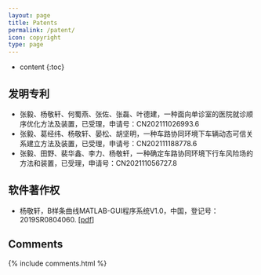 ```yaml
---
layout: page
title: Patents
permalink: /patent/
icon: copyright
type: page
---
```


* content
{:toc}

## 发明专利

+ 张毅、杨敬轩、何蜀燕、张佐、张磊、叶德建，一种面向单诊室的医院就诊顺序优化方法及装置，已受理，申请号：CN202111026993.6
+ 张毅、葛经纬、杨敬轩、晏松、胡坚明，一种车路协同环境下车辆动态可信关系建立方法及装置，已受理，申请号：CN202111188778.6
+ 张毅、田野、裴华鑫、李力、杨敬轩，一种确定车路协同环境下行车风险场的方法和装置，已受理，申请号：CN202111056727.8

## 软件著作权

+ 杨敬轩，B样条曲线MATLAB-GUI程序系统V1.0，中国，登记号：2019SR0804060. [[pdf](www.jingxuanyang.com/file_upload/%E6%9D%A8%E6%95%AC%E8%BD%A9-2019%E5%B9%B48%E6%9C%88%E8%BD%AF%E4%BB%B6%E8%91%97%E4%BD%9C%E6%9D%83.pdf)]

## Comments

{% include comments.html %}
